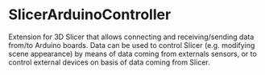 # SlicerArduinoController
Extension for 3D Slicer that allows connecting and receiving/sending data from/to Arduino boards.
Data can be used to control Slicer (e.g. modifying scene appearance) by means of data coming from externals sensors, or to control external devices on basis of data coming from Slicer.
